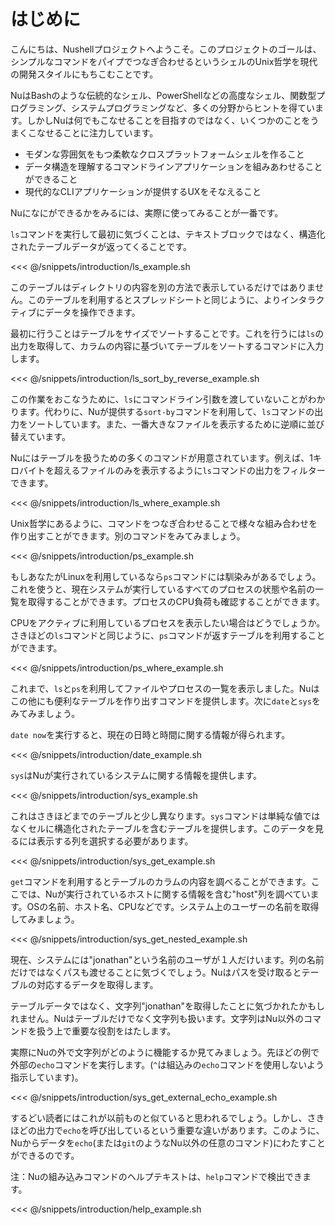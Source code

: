 # はじめに

こんにちは、Nushellプロジェクトへようこそ。このプロジェクトのゴールは、シンプルなコマンドをパイプでつなぎ合わせるというシェルのUnix哲学を現代の開発スタイルにもちこむことです。

NuはBashのような伝統的なシェル、PowerShellなどの高度なシェル、関数型プログラミング、システムプログラミングなど、多くの分野からヒントを得ています。しかしNuは何でもこなせることを目指すのではなく、いくつかのことをうまくこなせることに注力しています。

* モダンな雰囲気をもつ柔軟なクロスプラットフォームシェルを作ること
* データ構造を理解するコマンドラインアプリケーションを組みあわせることができること
* 現代的なCLIアプリケーションが提供するUXをそなえること

Nuになにができるかをみるには、実際に使ってみることが一番です。

`ls`コマンドを実行して最初に気づくことは、テキストブロックではなく、構造化されたテーブルデータが返ってくることです。

<<< @/snippets/introduction/ls_example.sh

このテーブルはディレクトリの内容を別の方法で表示しているだけではありません。このテーブルを利用するとスプレッドシートと同じように、よりインタラクティブにデータを操作できます。

最初に行うことはテーブルをサイズでソートすることです。これを行うには`ls`の出力を取得して、カラムの内容に基づいてテーブルをソートするコマンドに入力します。

<<< @/snippets/introduction/ls_sort_by_reverse_example.sh

この作業をおこなうために、`ls`にコマンドライン引数を渡していないことがわかります。代わりに、Nuが提供する`sort-by`コマンドを利用して、`ls`コマンドの出力をソートしています。また、一番大きなファイルを表示するために逆順に並び替えています。



Nuにはテーブルを扱うための多くのコマンドが用意されています。例えば、1キロバイトを超えるファイルのみを表示するように`ls`コマンドの出力をフィルターできます。

<<< @/snippets/introduction/ls_where_example.sh

Unix哲学にあるように、コマンドをつなぎ合わせることで様々な組み合わせを作り出すことができます。別のコマンドをみてみましょう。

<<< @/snippets/introduction/ps_example.sh

もしあなたがLinuxを利用しているなら`ps`コマンドには馴染みがあるでしょう。これを使うと、現在システムが実行しているすべてのプロセスの状態や名前の一覧を取得することができます。プロセスのCPU負荷も確認することができます。

CPUをアクティブに利用しているプロセスを表示したい場合はどうでしょうか。さきほどの`ls`コマンドと同じように、`ps`コマンドが返すテーブルを利用することができます。

<<< @/snippets/introduction/ps_where_example.sh

これまで、`ls`と`ps`を利用してファイルやプロセスの一覧を表示しました。Nuはこの他にも便利なテーブルを作り出すコマンドを提供します。次に`date`と`sys`をみてみましょう。

`date now`を実行すると、現在の日時と時間に関する情報が得られます。

<<< @/snippets/introduction/date_example.sh

`sys`はNuが実行されているシステムに関する情報を提供します。

<<< @/snippets/introduction/sys_example.sh

これはさきほどまでのテーブルと少し異なります。`sys`コマンドは単純な値ではなくセルに構造化されたテーブルを含むテーブルを提供します。このデータを見るには表示する列を選択する必要があります。

<<< @/snippets/introduction/sys_get_example.sh

`get`コマンドを利用するとテーブルのカラムの内容を調べることができます。ここでは、Nuが実行されているホストに関する情報を含む"host"列を調べています。OSの名前、ホスト名、CPUなどです。システム上のユーザーの名前を取得してみましょう。

<<< @/snippets/introduction/sys_get_nested_example.sh

現在、システムには"jonathan"という名前のユーザが１人だけいます。列の名前だけではなくパスも渡せることに気づくでしょう。Nuはパスを受け取るとテーブルの対応するデータを取得します。

テーブルデータではなく、文字列"jonathan"を取得したことに気づかれたかもしれません。Nuはテーブルだけでなく文字列も扱います。文字列はNu以外のコマンドを扱う上で重要な役割をはたします。

実際にNuの外で文字列がどのように機能するか見てみましょう。先ほどの例で外部の`echo`コマンドを実行します。(`^`は組込みの`echo`コマンドを使用しないよう指示しています)。

<<< @/snippets/introduction/sys_get_external_echo_example.sh

するどい読者にはこれが以前ものと似ていると思われるでしょう。しかし、さきほどの出力で`echo`を呼び出しているという重要な違いがあります。このように、Nuからデータを`echo`(または`git`のようなNu以外の任意のコマンド)にわたすことができるのです。

注：Nuの組み込みコマンドのヘルプテキストは、`help`コマンドで検出できます。

<<< @/snippets/introduction/help_example.sh
